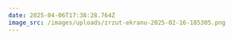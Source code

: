 ```yaml
---
date: 2025-04-06T17:38:28.764Z
image_src: /images/uploads/zrzut-ekranu-2025-02-16-185305.png
---
```

